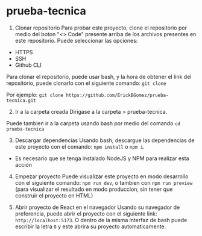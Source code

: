 # prueba-tecnica
1. Clonar repositorio
Para probar este proyecto, clone el repositorio por medio del boton "<> Code" presente arriba de los archivos presentes en este repositorio.
Puede seleccionar las opciones:
- HTTPS
- SSH
- Github CLI

Para clonar el repositorio, puede usar bash, y la hora de obtener el link del repositorio, puede clonarlo con el siguiente comando:
`git clone`

Por ejemplo: `git clone https://github.com/ErickBGomez/prueba-tecnica.git`

2. Ir a la carpeta creada
Dirigase a la carpeta > prueba-tecnica.

Puede tambien ir a la carpeta usando bash por medio del comando `cd prueba-tecnica`

3. Descargar dependencias
Usando bash, descargue las dependencias de este proyecto con el comando: `npm install` o `npm i`.
- Es necesario que se tenga instalado NodeJS y NPM para realizar esta accion

4. Empezar proyecto
Puede visualizar este proyecto en modo desarrollo con el siguiente comando: `npm run dev`, o tambien con `npm run preview` (para visualizar el resultado en modo produccion, sin tener que construir el proyecto en HTML)

5. Abrir proyecto de React en el navegador
Usando su navegador de preferencia, puede abrir el proyecto con el siguiente link:
`http://localhost:5173`. O dentro de la misma interfaz de bash puede escribir la letra `O` y este abrira su proyecto automaticamente.
